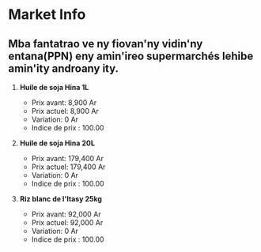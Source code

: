 # Market Info

## Mba fantatrao ve ny fiovan'ny vidin'ny entana(PPN) eny amin'ireo supermarchés lehibe amin'ity androany ity.

1. **Huile de soja Hina 1L**
   - Prix avant: 8,900 Ar
   - Prix actuel: 8,900 Ar
   - Variation: 0 Ar
   - Indice de prix : 100.00

2. **Huile de soja Hina 20L**
   - Prix avant: 179,400 Ar
   - Prix actuel: 179,400 Ar
   - Variation: 0 Ar
   - Indice de prix : 100.00

3. **Riz blanc de l'Itasy 25kg**
   - Prix avant: 92,000 Ar
   - Prix actuel: 92,000 Ar
   - Variation: 0 Ar
   - Indice de prix : 100.00

